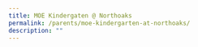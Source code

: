 ```yaml
---
title: MOE Kindergaten @ Northoaks
permalink: /parents/moe-kindergarten-at-northoaks/
description: ""
---
```

